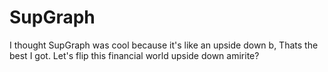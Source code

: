 # SupGraph
I thought SupGraph was cool because it's like an upside down b, Thats the best I got. Let's flip this financial world upside down amirite?
